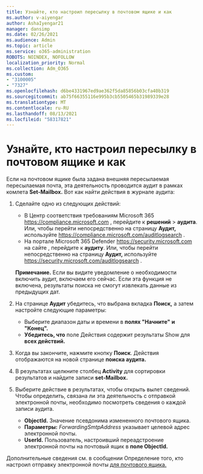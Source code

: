 ```yaml
---
title: Узнайте, кто настроил пересылку в почтовом ящике и как
ms.author: v-aiyengar
author: AshaIyengar21
manager: dansimp
ms.date: 02/26/2021
ms.audience: Admin
ms.topic: article
ms.service: o365-administration
ROBOTS: NOINDEX, NOFOLLOW
localization_priority: Normal
ms.collection: Adm_O365
ms.custom:
- "3100005"
- "7327"
ms.openlocfilehash: d6be4331967ed9ae362f5da85856b03cfa40b319
ms.sourcegitcommit: ab75f66355116e995b3cb5505465b31989339e28
ms.translationtype: MT
ms.contentlocale: ru-RU
ms.lasthandoff: 08/13/2021
ms.locfileid: "58317821"
---
```

# <a name="find-out-who-set-up-forwarding-on-a-mailbox-and-how"></a>Узнайте, кто настроил пересылку в почтовом ящике и как

Если на почтовом ящике была задана внешняя пересылаемая пересылаемая почта, эта деятельность проводится аудит в рамках комлета **Set-Mailbox.** Вот как найти действия в журнале аудита:

1. Сделайте одно из следующих действий:
   - В Центр соответствия требованиям Microsoft 365 <https://compliance.microsoft.com> , перейдите к **решений** \> **аудита**. Или, чтобы перейти непосредственно на страницу **Аудит,** используйте <https://compliance.microsoft.com/auditlogsearch> .
   - На портале Microsoft 365 Defender <https://security.microsoft.com> на сайте , перейдите к **аудиту**. Или, чтобы перейти непосредственно на страницу **Аудит,** используйте <https://security.microsoft.com/auditlogsearch> .

   **Примечание.** Если вы видите уведомление о необходимости включить аудит, включаем его сейчас. Если эта функция не включена, результаты поиска не смогут извлекать данные из предыдущих дат.

2. На странице **Аудит** убедитесь, что выбрана вкладка **Поиск,** а затем настройте следующие параметры:
   - Выберите диапазон даты и времени в **полях "Начните"** **и "Конец".**
   - **Убедитесь, что** поле Действия содержит результаты Show для **всех действий.**

3. Когда вы закончите, нажмите кнопку **Поиск**. Действия отображаются на новой странице **поиска аудита.**

4. В результатах щелкните столбец **Activity** для сортировки результатов и найдите записи **set-Mailbox.**

5. Выберите действие в результатах, чтобы открыть вылет сведений. Чтобы определить, связана ли эта деятельность с отправкой электронной почты, необходимо посмотреть сведения о каждой записи аудита.
   - **ObjectId.** Значение псевдонима измененного почтового ящика.
   - **Параметры:** _ForwardingSmtpAddress_ указывает целевой адрес электронной почты.
   - **UserId.** Пользователь, настроивший переадстроение электронной почты на почтовый ящик в **поле ObjectId.**

Дополнительные сведения см. в сообщении Определение того, кто настроил отправку электронной почты [для почтового ящика.](https://docs.microsoft.com/microsoft-365/compliance/auditing-troubleshooting-scenarios#determine-who-set-up-email-forwarding-for-a-mailbox)
